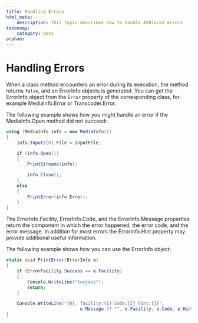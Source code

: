 ```yaml
---
title: Handling Errors
html_meta:
    description: This topic describes how to handle AVBlocks errors.
taxonomy:
    category: docs
orphan:    
---
```


# Handling Errors

When a class method encounters an error during its execution, the method returns `false`, and an ErrorInfo objects is generated. You can get the ErrorInfo object from the `Error` property of the corresponding class, for example MediaInfo.Error or Transcoder.Error.

The following example shows how you might handle an error if the MediaInfo.Open method did not succeed:

``` csharp
using (MediaInfo info = new MediaInfo())
{
    info.Inputs[0].File = inputFile;

    if (info.Open())
    {
        PrintStreams(info);

        info.Close();
    }
    else
    {
        PrintError(info.Error);
    }
}
```

The ErrorInfo.Facility, ErrorInfo.Code, and the ErrorInfo.Message properties return the component in which the error happened, the error code, and the error message. In addition for most errors the ErrorInfo.Hint property may provide additional useful information.

The following example shows how you can use the ErrorInfo object:

``` csharp
static void PrintError(ErrorInfo e)
{
    if (ErrorFacility.Success == e.Facility)
    {
        Console.WriteLine("Success");
        return;
    }

    Console.WriteLine("{0}, facility:{1} code:{2} hint:{3}", 
                            e.Message ?? "", e.Facility, e.Code, e.Hint ?? "");
}
```

